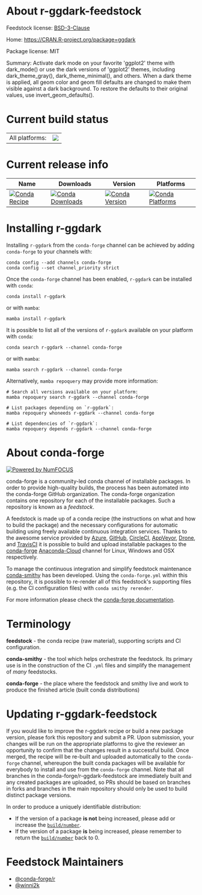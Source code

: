 About r-ggdark-feedstock
========================

Feedstock license: [BSD-3-Clause](https://github.com/conda-forge/r-ggdark-feedstock/blob/main/LICENSE.txt)

Home: https://CRAN.R-project.org/package=ggdark

Package license: MIT

Summary: Activate dark mode on your favorite 'ggplot2' theme with dark_mode() or use the dark versions of 'ggplot2' themes, including dark_theme_gray(), dark_theme_minimal(), and others. When a dark theme is applied, all geom color and geom fill defaults are changed to make them visible against a dark background. To restore the defaults to their original values, use invert_geom_defaults().

Current build status
====================


<table><tr><td>All platforms:</td>
    <td>
      <a href="https://dev.azure.com/conda-forge/feedstock-builds/_build/latest?definitionId=10661&branchName=main">
        <img src="https://dev.azure.com/conda-forge/feedstock-builds/_apis/build/status/r-ggdark-feedstock?branchName=main">
      </a>
    </td>
  </tr>
</table>

Current release info
====================

| Name | Downloads | Version | Platforms |
| --- | --- | --- | --- |
| [![Conda Recipe](https://img.shields.io/badge/recipe-r--ggdark-green.svg)](https://anaconda.org/conda-forge/r-ggdark) | [![Conda Downloads](https://img.shields.io/conda/dn/conda-forge/r-ggdark.svg)](https://anaconda.org/conda-forge/r-ggdark) | [![Conda Version](https://img.shields.io/conda/vn/conda-forge/r-ggdark.svg)](https://anaconda.org/conda-forge/r-ggdark) | [![Conda Platforms](https://img.shields.io/conda/pn/conda-forge/r-ggdark.svg)](https://anaconda.org/conda-forge/r-ggdark) |

Installing r-ggdark
===================

Installing `r-ggdark` from the `conda-forge` channel can be achieved by adding `conda-forge` to your channels with:

```
conda config --add channels conda-forge
conda config --set channel_priority strict
```

Once the `conda-forge` channel has been enabled, `r-ggdark` can be installed with `conda`:

```
conda install r-ggdark
```

or with `mamba`:

```
mamba install r-ggdark
```

It is possible to list all of the versions of `r-ggdark` available on your platform with `conda`:

```
conda search r-ggdark --channel conda-forge
```

or with `mamba`:

```
mamba search r-ggdark --channel conda-forge
```

Alternatively, `mamba repoquery` may provide more information:

```
# Search all versions available on your platform:
mamba repoquery search r-ggdark --channel conda-forge

# List packages depending on `r-ggdark`:
mamba repoquery whoneeds r-ggdark --channel conda-forge

# List dependencies of `r-ggdark`:
mamba repoquery depends r-ggdark --channel conda-forge
```


About conda-forge
=================

[![Powered by
NumFOCUS](https://img.shields.io/badge/powered%20by-NumFOCUS-orange.svg?style=flat&colorA=E1523D&colorB=007D8A)](https://numfocus.org)

conda-forge is a community-led conda channel of installable packages.
In order to provide high-quality builds, the process has been automated into the
conda-forge GitHub organization. The conda-forge organization contains one repository
for each of the installable packages. Such a repository is known as a *feedstock*.

A feedstock is made up of a conda recipe (the instructions on what and how to build
the package) and the necessary configurations for automatic building using freely
available continuous integration services. Thanks to the awesome service provided by
[Azure](https://azure.microsoft.com/en-us/services/devops/), [GitHub](https://github.com/),
[CircleCI](https://circleci.com/), [AppVeyor](https://www.appveyor.com/),
[Drone](https://cloud.drone.io/welcome), and [TravisCI](https://travis-ci.com/)
it is possible to build and upload installable packages to the
[conda-forge](https://anaconda.org/conda-forge) [Anaconda-Cloud](https://anaconda.org/)
channel for Linux, Windows and OSX respectively.

To manage the continuous integration and simplify feedstock maintenance
[conda-smithy](https://github.com/conda-forge/conda-smithy) has been developed.
Using the ``conda-forge.yml`` within this repository, it is possible to re-render all of
this feedstock's supporting files (e.g. the CI configuration files) with ``conda smithy rerender``.

For more information please check the [conda-forge documentation](https://conda-forge.org/docs/).

Terminology
===========

**feedstock** - the conda recipe (raw material), supporting scripts and CI configuration.

**conda-smithy** - the tool which helps orchestrate the feedstock.
                   Its primary use is in the construction of the CI ``.yml`` files
                   and simplify the management of *many* feedstocks.

**conda-forge** - the place where the feedstock and smithy live and work to
                  produce the finished article (built conda distributions)


Updating r-ggdark-feedstock
===========================

If you would like to improve the r-ggdark recipe or build a new
package version, please fork this repository and submit a PR. Upon submission,
your changes will be run on the appropriate platforms to give the reviewer an
opportunity to confirm that the changes result in a successful build. Once
merged, the recipe will be re-built and uploaded automatically to the
`conda-forge` channel, whereupon the built conda packages will be available for
everybody to install and use from the `conda-forge` channel.
Note that all branches in the conda-forge/r-ggdark-feedstock are
immediately built and any created packages are uploaded, so PRs should be based
on branches in forks and branches in the main repository should only be used to
build distinct package versions.

In order to produce a uniquely identifiable distribution:
 * If the version of a package **is not** being increased, please add or increase
   the [``build/number``](https://docs.conda.io/projects/conda-build/en/latest/resources/define-metadata.html#build-number-and-string).
 * If the version of a package **is** being increased, please remember to return
   the [``build/number``](https://docs.conda.io/projects/conda-build/en/latest/resources/define-metadata.html#build-number-and-string)
   back to 0.

Feedstock Maintainers
=====================

* [@conda-forge/r](https://github.com/conda-forge/r/)
* [@winni2k](https://github.com/winni2k/)

